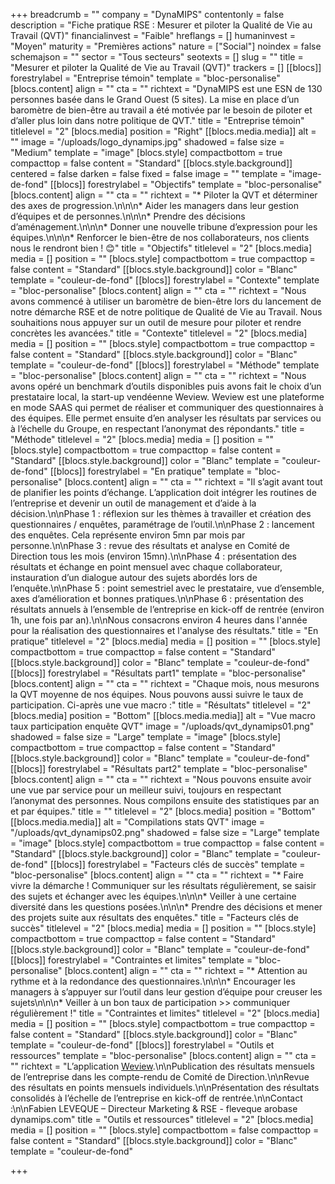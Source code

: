 +++
breadcrumb = ""
company = "DynaMIPS"
contentonly = false
description = "Fiche pratique RSE : Mesurer et piloter la Qualité de Vie au Travail (QVT)"
financialinvest = "Faible"
hreflangs = []
humaninvest = "Moyen"
maturity = "Premières actions"
nature = ["Social"]
noindex = false
schemajson = ""
sector = "Tous secteurs"
seotexts = []
slug = ""
title = "Mesurer et piloter la Qualité de Vie au Travail (QVT)"
trackers = []
[[blocs]]
forestrylabel = "Entreprise témoin"
template = "bloc-personalise"
[blocs.content]
align = ""
cta = ""
richtext = "DynaMIPS est une ESN de 130 personnes basée dans le Grand Ouest (5 sites). La mise en place d’un baromètre de bien-être au travail a été motivée par le besoin de piloter et d’aller plus loin dans notre politique de QVT."
title = "Entreprise témoin"
titlelevel = "2"
[blocs.media]
position = "Right"
[[blocs.media.media]]
alt = ""
image = "/uploads/logo_dynamips.jpg"
shadowed = false
size = "Medium"
template = "image"
[blocs.style]
compactbottom = true
compacttop = false
content = "Standard"
[[blocs.style.background]]
centered = false
darken = false
fixed = false
image = ""
template = "image-de-fond"
[[blocs]]
forestrylabel = "Objectifs"
template = "bloc-personalise"
[blocs.content]
align = ""
cta = ""
richtext = "* Piloter la QVT et déterminer des axes de progression.\n\n\n* Aider les managers dans leur gestion d’équipes et de personnes.\n\n\n* Prendre des décisions d’aménagement.\n\n\n* Donner une nouvelle tribune d’expression pour les équipes.\n\n\n* Renforcer le bien-être de nos collaborateurs, nos clients nous le rendront bien ! 😊"
title = "Objectifs"
titlelevel = "2"
[blocs.media]
media = []
position = ""
[blocs.style]
compactbottom = true
compacttop = false
content = "Standard"
[[blocs.style.background]]
color = "Blanc"
template = "couleur-de-fond"
[[blocs]]
forestrylabel = "Contexte"
template = "bloc-personalise"
[blocs.content]
align = ""
cta = ""
richtext = "Nous avons commencé à utiliser un baromètre de bien-être lors du lancement de notre démarche RSE et de notre politique de Qualité de Vie au Travail. Nous souhaitions nous appuyer sur un outil de mesure pour piloter et rendre concrètes les avancées."
title = "Contexte"
titlelevel = "2"
[blocs.media]
media = []
position = ""
[blocs.style]
compactbottom = true
compacttop = false
content = "Standard"
[[blocs.style.background]]
color = "Blanc"
template = "couleur-de-fond"
[[blocs]]
forestrylabel = "Méthode"
template = "bloc-personalise"
[blocs.content]
align = ""
cta = ""
richtext = "Nous avons opéré un benchmark d’outils disponibles puis avons fait le choix d’un prestataire local, la start-up vendéenne Weview. Weview est une plateforme en mode SAAS qui permet de réaliser et communiquer des questionnaires à des équipes. Elle permet ensuite d’en analyser les résultats par services ou à l’échelle du Groupe, en respectant l’anonymat des répondants."
title = "Méthode"
titlelevel = "2"
[blocs.media]
media = []
position = ""
[blocs.style]
compactbottom = true
compacttop = false
content = "Standard"
[[blocs.style.background]]
color = "Blanc"
template = "couleur-de-fond"
[[blocs]]
forestrylabel = "En pratique"
template = "bloc-personalise"
[blocs.content]
align = ""
cta = ""
richtext = "Il s’agit avant tout de planifier les points d’échange. L’application doit intégrer les routines de l’entreprise et devenir un outil de management et d’aide à la décision.\n\nPhase 1 : réflexion sur les thèmes à travailler et création des questionnaires / enquêtes, paramétrage de l’outil.\n\nPhase 2 : lancement des enquêtes. Cela représente environ 5mn par mois par personne.\n\nPhase 3 : revue des résultats et analyse en Comité de Direction tous les mois (environ 15mn).\n\nPhase 4 : présentation des résultats et échange en point mensuel avec chaque collaborateur, instauration d’un dialogue autour des sujets abordés lors de l’enquête.\n\nPhase 5 : point semestriel avec le prestataire, vue d’ensemble, axes d’amélioration et bonnes pratiques.\n\nPhase 6 : présentation des résultats annuels à l’ensemble de l’entreprise en kick-off de rentrée (environ 1h, une fois par an).\n\nNous consacrons environ 4 heures dans l'année pour la réalisation des questionnaires et l'analyse des résultats."
title = "En pratique"
titlelevel = "2"
[blocs.media]
media = []
position = ""
[blocs.style]
compactbottom = true
compacttop = false
content = "Standard"
[[blocs.style.background]]
color = "Blanc"
template = "couleur-de-fond"
[[blocs]]
forestrylabel = "Résultats part1"
template = "bloc-personalise"
[blocs.content]
align = ""
cta = ""
richtext = "Chaque mois, nous mesurons la QVT moyenne de nos équipes. Nous pouvons aussi suivre le taux de participation. Ci-après une vue macro :"
title = "Résultats"
titlelevel = "2"
[blocs.media]
position = "Bottom"
[[blocs.media.media]]
alt = "Vue macro taux participation enquête QVT"
image = "/uploads/qvt_dynamips01.png"
shadowed = false
size = "Large"
template = "image"
[blocs.style]
compactbottom = true
compacttop = false
content = "Standard"
[[blocs.style.background]]
color = "Blanc"
template = "couleur-de-fond"
[[blocs]]
forestrylabel = "Résultats part2"
template = "bloc-personalise"
[blocs.content]
align = ""
cta = ""
richtext = "Nous pouvons ensuite avoir une vue par service pour un meilleur suivi, toujours en respectant l’anonymat des personnes. Nous compilons ensuite des statistiques par an et par équipes."
title = ""
titlelevel = "2"
[blocs.media]
position = "Bottom"
[[blocs.media.media]]
alt = "Compilations stats QVT"
image = "/uploads/qvt_dynamips02.png"
shadowed = false
size = "Large"
template = "image"
[blocs.style]
compactbottom = true
compacttop = false
content = "Standard"
[[blocs.style.background]]
color = "Blanc"
template = "couleur-de-fond"
[[blocs]]
forestrylabel = "Facteurs clés de succès"
template = "bloc-personalise"
[blocs.content]
align = ""
cta = ""
richtext = "* Faire vivre la démarche ! Communiquer sur les résultats régulièrement, se saisir des sujets et échanger avec les équipes.\n\n\n* Veiller à une certaine diversité dans les questions posées.\n\n\n* Prendre des décisions et mener des projets suite aux résultats des enquêtes."
title = "Facteurs clés de succès"
titlelevel = "2"
[blocs.media]
media = []
position = ""
[blocs.style]
compactbottom = true
compacttop = false
content = "Standard"
[[blocs.style.background]]
color = "Blanc"
template = "couleur-de-fond"
[[blocs]]
forestrylabel = "Contraintes et limites"
template = "bloc-personalise"
[blocs.content]
align = ""
cta = ""
richtext = "* Attention au rythme et à la redondance des questionnaires.\n\n\n* Encourager les managers à s’appuyer sur l’outil dans leur gestion d’équipe pour creuser les sujets\n\n\n* Veiller à un bon taux de participation >> communiquer régulièrement !"
title = "Contraintes et limites"
titlelevel = "2"
[blocs.media]
media = []
position = ""
[blocs.style]
compactbottom = true
compacttop = false
content = "Standard"
[[blocs.style.background]]
color = "Blanc"
template = "couleur-de-fond"
[[blocs]]
forestrylabel = "Outils et ressources"
template = "bloc-personalise"
[blocs.content]
align = ""
cta = ""
richtext = "L’application [Weview](https://www.weview.io/).\n\nPublication des résultats mensuels de l’entreprise dans les compte-rendu de Comité de Direction.\n\nRevue des résultats en points mensuels individuels.\n\nPrésentation des résultats consolidés à l’échelle de l’entreprise en kick-off de rentrée.\n\nContact :\n\nFabien LEVEQUE – Directeur Marketing & RSE - fleveque arobase dynamips.com"
title = "Outils et ressources"
titlelevel = "2"
[blocs.media]
media = []
position = ""
[blocs.style]
compactbottom = false
compacttop = false
content = "Standard"
[[blocs.style.background]]
color = "Blanc"
template = "couleur-de-fond"

+++
